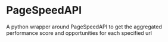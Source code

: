 # PageSpeedAPI
A python wrapper around PageSpeedAPI to get the aggregated performance score and opportunities for each specified url
